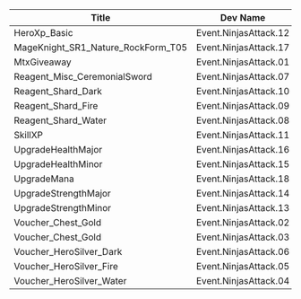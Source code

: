 | Title | Dev Name | Quantity | Currency |  Price |
| ----- | -------- | -------- | -------- |  ----- |
| HeroXp_Basic | Event.NinjasAttack.12 | -1 | Reagent:Reagent_Event_NinjasAttack_NinjaStars | 5000 |
| MageKnight_SR1_Nature_RockForm_T05 | Event.NinjasAttack.17 | -1 | Reagent:Reagent_NinjasAttack_Whetstones | 100 |
| MtxGiveaway | Event.NinjasAttack.01 | -1 | Reagent:Reagent_Event_NinjasAttack_NinjaStars | 80 |
| Reagent_Misc_CeremonialSword | Event.NinjasAttack.07 | -1 | Reagent:Reagent_Event_NinjasAttack_NinjaStars | 3750 |
| Reagent_Shard_Dark | Event.NinjasAttack.10 | -1 | Reagent:Reagent_Event_NinjasAttack_NinjaStars | 2250 |
| Reagent_Shard_Fire | Event.NinjasAttack.09 | -1 | Reagent:Reagent_Event_NinjasAttack_NinjaStars | 2250 |
| Reagent_Shard_Water | Event.NinjasAttack.08 | -1 | Reagent:Reagent_Event_NinjasAttack_NinjaStars | 2250 |
| SkillXP | Event.NinjasAttack.11 | -1 | Reagent:Reagent_Event_NinjasAttack_NinjaStars | 4 |
| UpgradeHealthMajor | Event.NinjasAttack.16 | -1 | Reagent:Reagent_Event_NinjasAttack_NinjaStars | 250 |
| UpgradeHealthMinor | Event.NinjasAttack.15 | -1 | Reagent:Reagent_Event_NinjasAttack_NinjaStars | 20 |
| UpgradeMana | Event.NinjasAttack.18 | -1 | Reagent:Reagent_Event_NinjasAttack_NinjaStars | 2000 |
| UpgradeStrengthMajor | Event.NinjasAttack.14 | -1 | Reagent:Reagent_Event_NinjasAttack_NinjaStars | 250 |
| UpgradeStrengthMinor | Event.NinjasAttack.13 | -1 | Reagent:Reagent_Event_NinjasAttack_NinjaStars | 20 |
| Voucher_Chest_Gold | Event.NinjasAttack.02 | -1 | Reagent:Reagent_Event_NinjasAttack_NinjaStars | 15000 |
| Voucher_Chest_Gold | Event.NinjasAttack.03 | -1 | Reagent:Reagent_Event_NinjasAttack_NinjaStars | 20000 |
| Voucher_HeroSilver_Dark | Event.NinjasAttack.06 | -1 | Reagent:Reagent_Event_NinjasAttack_NinjaStars | 12000 |
| Voucher_HeroSilver_Fire | Event.NinjasAttack.05 | -1 | Reagent:Reagent_Event_NinjasAttack_NinjaStars | 7000 |
| Voucher_HeroSilver_Water | Event.NinjasAttack.04 | -1 | Reagent:Reagent_Event_NinjasAttack_NinjaStars | 7000 |
